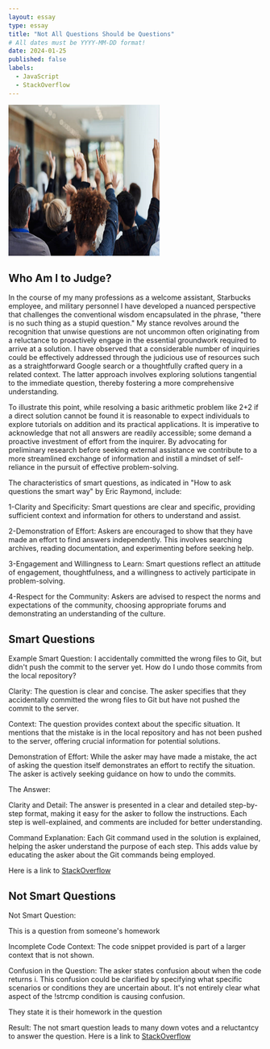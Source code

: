 ```yaml
---
layout: essay
type: essay
title: "Not All Questions Should be Questions"
# All dates must be YYYY-MM-DD format!
date: 2024-01-25
published: false
labels:
  - JavaScript
  - StackOverflow
---
```

<div class="text-center p-4">
  <img width="300px" src="../img/SmartQ.png" class="img-thumbnail" >
</div>

## Who Am I to Judge?
In the course of my many professions as a welcome assistant, Starbucks employee, and military personnel I have developed a nuanced perspective that challenges the conventional wisdom encapsulated in the phrase, "there is no such thing as a stupid question." My stance revolves around the recognition that unwise questions are not uncommon often originating from a reluctance to proactively engage in the essential groundwork required to arrive at a solution. I have observed that a considerable number of inquiries could be effectively addressed through the judicious use of resources such as a straightforward Google search or a thoughtfully crafted query in a related context. The latter approach involves exploring solutions tangential to the immediate question, thereby fostering a more comprehensive understanding.

To illustrate this point, while resolving a basic arithmetic problem like 2+2  if a direct solution cannot be found it is reasonable to expect individuals to explore tutorials on addition and its practical applications. It is imperative to acknowledge that not all answers are readily accessible; some demand a proactive investment of effort from the inquirer. By advocating for preliminary research before seeking external assistance we contribute to a more streamlined exchange of information and instill a mindset of self-reliance in the pursuit of effective problem-solving.

The characteristics of smart questions, as indicated in "How to ask questions the smart way" by Eric Raymond, include:

1-Clarity and Specificity: Smart questions are clear and specific, providing sufficient context and information for others to understand and assist.

2-Demonstration of Effort: Askers are encouraged to show that they have made an effort to find answers independently. This involves searching archives, reading documentation, and experimenting before seeking help.

3-Engagement and Willingness to Learn: Smart questions reflect an attitude of engagement, thoughtfulness, and a willingness to actively participate in problem-solving.

4-Respect for the Community: Askers are advised to respect the norms and expectations of the community, choosing appropriate forums and demonstrating an understanding of the culture.

## Smart Questions
Example Smart Question:
I accidentally committed the wrong files to Git, but didn't push the commit to the server yet.
How do I undo those commits from the local repository?

Clarity: The question is clear and concise. The asker specifies that they accidentally committed the wrong files to Git but have not pushed the commit to the server.

Context: The question provides context about the specific situation. It mentions that the mistake is in the local repository and has not been pushed to the server, offering crucial information for potential solutions.

Demonstration of Effort: While the asker may have made a mistake, the act of asking the question itself demonstrates an effort to rectify the situation. The asker is actively seeking guidance on how to undo the commits.

The Answer: 

Clarity and Detail: The answer is presented in a clear and detailed step-by-step format, making it easy for the asker to follow the instructions. Each step is well-explained, and comments are included for better understanding.

Command Explanation: Each Git command used in the solution is explained, helping the asker understand the purpose of each step. This adds value by educating the asker about the Git commands being employed.

Here is a link to [StackOverflow](https://stackoverflow.com/questions/927358/how-do-i-undo-the-most-recent-local-commits-in-git)

## Not Smart Questions
Not Smart Question:

This is a question from someone's homework

Incomplete Code Context: The code snippet provided is part of a larger context that is not shown. 

Confusion in the Question: The asker states confusion about when the code returns i. This confusion could be clarified by specifying what specific scenarios or conditions they are uncertain about. It's not entirely clear what aspect of the !strcmp condition is causing confusion.

They state it is their homework in the question

Result:
The not smart question leads to many down votes and a reluctantcy to answer the question.
Here is a link to [StackOverflow](https://stackoverflow.com/questions/38041776/when-does-strcmpa-b-evaluate-as-true)
